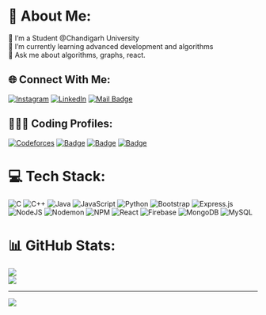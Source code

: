 # 💫 About Me:
🔭 I’m a Student @Chandigarh University<br>🌱 I’m currently learning advanced development and algorithms<br>💬 Ask me about algorithms, graphs, react.


## 🌐 Connect With Me:
[![Instagram](https://img.shields.io/badge/Instagram-%23E4405F.svg?logo=Instagram&logoColor=white)](https://instagram.com/basten_ahamad) [![LinkedIn](https://img.shields.io/badge/LinkedIn-%230077B5.svg?logo=linkedin&logoColor=white)](https://linkedin.com/in/bastenahamad) 
[![Mail Badge](https://img.shields.io/badge/-bastenahamad-c0392b?style=flat&labelColor=c0392b&logo=gmail&logoColor=white)](mailto:bastenahamad@gmail.com) 

## 🧑🏻‍💻 Coding Profiles:
[![Codeforces](https://badges.joonhyung.xyz/codeforces/bastenahamad.svg)](https://codeforces.com/profile/bastenahamad)
[![Badge](https://cp-logo.vercel.app/codechef/basten?logo=true)](https://www.codechef.com/users/basten)
[![Badge](https://cp-logo.vercel.app/atcoder/bastenahamad?logo=true)](https://atcoder.jp/users/bastenahamad)
[![Badge](https://cp-logo.vercel.app/leetcode/basten2002?logo=true)](https://leetcode.com/basten2002/)

# 💻 Tech Stack:
![C](https://img.shields.io/badge/c-%2300599C.svg?style=for-the-badge&logo=c&logoColor=white) ![C++](https://img.shields.io/badge/c++-%2300599C.svg?style=for-the-badge&logo=c%2B%2B&logoColor=white) ![Java](https://img.shields.io/badge/java-%23ED8B00.svg?style=for-the-badge&logo=openjdk&logoColor=white) ![JavaScript](https://img.shields.io/badge/javascript-%23323330.svg?style=for-the-badge&logo=javascript&logoColor=%23F7DF1E) ![Python](https://img.shields.io/badge/python-3670A0?style=for-the-badge&logo=python&logoColor=ffdd54) ![Bootstrap](https://img.shields.io/badge/bootstrap-%238511FA.svg?style=for-the-badge&logo=bootstrap&logoColor=white) ![Express.js](https://img.shields.io/badge/express.js-%23404d59.svg?style=for-the-badge&logo=express&logoColor=%2361DAFB) ![NodeJS](https://img.shields.io/badge/node.js-6DA55F?style=for-the-badge&logo=node.js&logoColor=white) ![Nodemon](https://img.shields.io/badge/NODEMON-%23323330.svg?style=for-the-badge&logo=nodemon&logoColor=%BBDEAD) ![NPM](https://img.shields.io/badge/NPM-%23CB3837.svg?style=for-the-badge&logo=npm&logoColor=white) ![React](https://img.shields.io/badge/react-%2320232a.svg?style=for-the-badge&logo=react&logoColor=%2361DAFB) ![Firebase](https://img.shields.io/badge/Firebase-039BE5?style=for-the-badge&logo=Firebase&logoColor=white) ![MongoDB](https://img.shields.io/badge/MongoDB-%234ea94b.svg?style=for-the-badge&logo=mongodb&logoColor=white) ![MySQL](https://img.shields.io/badge/mysql-%2300000f.svg?style=for-the-badge&logo=mysql&logoColor=white)
# 📊 GitHub Stats:
<!-- ![](https://github-readme-stats.vercel.app/api?username=bastenahamad&theme=dark&hide_border=false&include_all_commits=false&count_private=false)<br/> -->
![](https://github-readme-streak-stats.herokuapp.com/?user=bastenahamad&theme=dark&hide_border=false)<br/>
![](https://github-readme-stats.vercel.app/api/top-langs/?username=bastenahamad&theme=dark&hide_border=false&include_all_commits=false&count_private=false&layout=compact)

---
[![](https://visitcount.itsvg.in/api?id=bastenahamad&icon=0&color=0)](https://visitcount.itsvg.in)

<!-- Proudly created with GPRM ( https://gprm.itsvg.in ) -->
